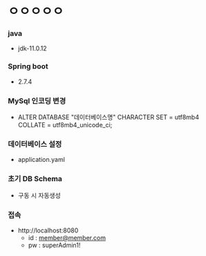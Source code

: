 # ㅇㅇㅇㅇㅇ

### java
- jdk-11.0.12

### Spring boot
- 2.7.4

### MySql 인코딩 변경
- ALTER DATABASE "데이터베이스명" CHARACTER SET = utf8mb4 COLLATE = utf8mb4_unicode_ci;

### 데이터베이스 설정
- application.yaml

### 초기 DB Schema
- 구동 시 자동생성

### 접속
- http://localhost:8080
    - id : member@member.com
    - pw : superAdmin1!